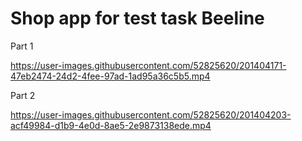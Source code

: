 # Shop app for test task Beeline

Part 1


https://user-images.githubusercontent.com/52825620/201404171-47eb2474-24d2-4fee-97ad-1ad95a36c5b5.mp4


Part 2


https://user-images.githubusercontent.com/52825620/201404203-acf49984-d1b9-4e0d-8ae5-2e9873138ede.mp4
